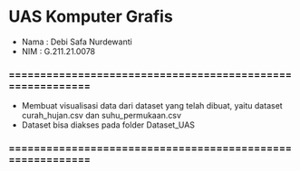 # UAS Komputer Grafis 
- Nama : Debi Safa Nurdewanti 
- NIM : G.211.21.0078
### ==========================================================
- Membuat visualisasi data dari dataset yang telah dibuat, yaitu dataset curah_hujan.csv dan suhu_permukaan.csv
- Dataset bisa diakses pada folder Dataset_UAS
### ==========================================================


